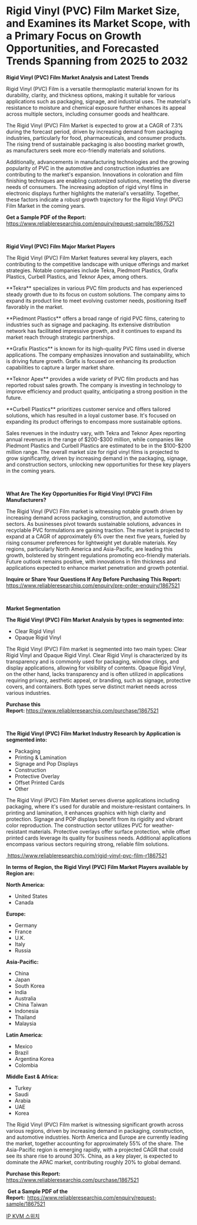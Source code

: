 <p><h1>Rigid Vinyl (PVC) Film Market Size, and Examines its Market Scope, with a Primary Focus on Growth Opportunities, and Forecasted Trends Spanning from 2025 to 2032</h1></p><p><strong>Rigid Vinyl (PVC) Film Market Analysis and Latest Trends</strong></p>
<p><p>Rigid Vinyl (PVC) Film is a versatile thermoplastic material known for its durability, clarity, and thickness options, making it suitable for various applications such as packaging, signage, and industrial uses. The material's resistance to moisture and chemical exposure further enhances its appeal across multiple sectors, including consumer goods and healthcare. </p><p>The Rigid Vinyl (PVC) Film Market is expected to grow at a CAGR of 7.3% during the forecast period, driven by increasing demand from packaging industries, particularly for food, pharmaceuticals, and consumer products. The rising trend of sustainable packaging is also boosting market growth, as manufacturers seek more eco-friendly materials and solutions. </p><p>Additionally, advancements in manufacturing technologies and the growing popularity of PVC in the automotive and construction industries are contributing to the market's expansion. Innovations in coloration and film finishing techniques are enabling customized solutions, meeting the diverse needs of consumers. The increasing adoption of rigid vinyl films in electronic displays further highlights the material's versatility. Together, these factors indicate a robust growth trajectory for the Rigid Vinyl (PVC) Film Market in the coming years.</p></p>
<p><strong>Get a Sample PDF of the Report:&nbsp;</strong> <a href="https://www.reliableresearchiq.com/enquiry/request-sample/1867521?utm_campaign=99&utm_medium=2&utm_source=Github&utm_content=ia&utm_term=04022025&utm_id=rigid-vinyl-pvc-film">https://www.reliableresearchiq.com/enquiry/request-sample/1867521</a></p>
<p>&nbsp;</p>
<p><strong>Rigid Vinyl (PVC) Film Major Market Players</strong></p>
<p><p>The Rigid Vinyl (PVC) Film Market features several key players, each contributing to the competitive landscape with unique offerings and market strategies. Notable companies include Tekra, Piedmont Plastics, Grafix Plastics, Curbell Plastics, and Teknor Apex, among others.</p><p>**Tekra** specializes in various PVC film products and has experienced steady growth due to its focus on custom solutions. The company aims to expand its product line to meet evolving customer needs, positioning itself favorably in the market.</p><p>**Piedmont Plastics** offers a broad range of rigid PVC films, catering to industries such as signage and packaging. Its extensive distribution network has facilitated impressive growth, and it continues to expand its market reach through strategic partnerships.</p><p>**Grafix Plastics** is known for its high-quality PVC films used in diverse applications. The company emphasizes innovation and sustainability, which is driving future growth. Grafix is focused on enhancing its production capabilities to capture a larger market share.</p><p>**Teknor Apex** provides a wide variety of PVC film products and has reported robust sales growth. The company is investing in technology to improve efficiency and product quality, anticipating a strong position in the future.</p><p>**Curbell Plastics** prioritizes customer service and offers tailored solutions, which has resulted in a loyal customer base. It's focused on expanding its product offerings to encompass more sustainable options.</p><p>Sales revenues in the industry vary, with Tekra and Teknor Apex reporting annual revenues in the range of $200-$300 million, while companies like Piedmont Plastics and Curbell Plastics are estimated to be in the $100-$200 million range. The overall market size for rigid vinyl films is projected to grow significantly, driven by increasing demand in the packaging, signage, and construction sectors, unlocking new opportunities for these key players in the coming years.</p></p>
<p>&nbsp;</p>
<p><strong>What Are The Key Opportunities For Rigid Vinyl (PVC) Film Manufacturers?</strong></p>
<p><p>The Rigid Vinyl (PVC) Film market is witnessing notable growth driven by increasing demand across packaging, construction, and automotive sectors. As businesses pivot towards sustainable solutions, advances in recyclable PVC formulations are gaining traction. The market is projected to expand at a CAGR of approximately 6% over the next five years, fueled by rising consumer preferences for lightweight yet durable materials. Key regions, particularly North America and Asia-Pacific, are leading this growth, bolstered by stringent regulations promoting eco-friendly materials. Future outlook remains positive, with innovations in film thickness and applications expected to enhance market penetration and growth potential.</p></p>
<p><strong>Inquire or Share Your Questions If Any Before Purchasing This Report:</strong> <a href="https://www.reliableresearchiq.com/enquiry/pre-order-enquiry/1867521?utm_campaign=99&utm_medium=2&utm_source=Github&utm_content=ia&utm_term=04022025&utm_id=rigid-vinyl-pvc-film">https://www.reliableresearchiq.com/enquiry/pre-order-enquiry/1867521</a></p>
<p>&nbsp;</p>
<p><strong>Market Segmentation</strong></p>
<p><strong>The Rigid Vinyl (PVC) Film Market Analysis by types is segmented into:</strong></p>
<p><ul><li>Clear Rigid Vinyl</li><li>Opaque Rigid Vinyl</li></ul></p>
<p><p>The Rigid Vinyl (PVC) Film market is segmented into two main types: Clear Rigid Vinyl and Opaque Rigid Vinyl. Clear Rigid Vinyl is characterized by its transparency and is commonly used for packaging, window clings, and display applications, allowing for visibility of contents. Opaque Rigid Vinyl, on the other hand, lacks transparency and is often utilized in applications requiring privacy, aesthetic appeal, or branding, such as signage, protective covers, and containers. Both types serve distinct market needs across various industries.</p></p>
<p><strong>Purchase this Report:&nbsp;</strong><a href="https://www.reliableresearchiq.com/purchase/1867521?utm_campaign=99&utm_medium=2&utm_source=Github&utm_content=ia&utm_term=04022025&utm_id=rigid-vinyl-pvc-film">https://www.reliableresearchiq.com/purchase/1867521</a></p>
<p>&nbsp;</p>
<p><strong>The Rigid Vinyl (PVC) Film Market Industry Research by Application is segmented into:</strong></p>
<p><ul><li>Packaging</li><li>Printing & Lamination</li><li>Signage and Pop Displays</li><li>Construction</li><li>Protective Overlay</li><li>Offset Printed Cards</li><li>Other</li></ul></p>
<p><p>The Rigid Vinyl (PVC) Film Market serves diverse applications including packaging, where it's used for durable and moisture-resistant containers. In printing and lamination, it enhances graphics with high clarity and protection. Signage and POP displays benefit from its rigidity and vibrant color reproduction. The construction sector utilizes PVC for weather-resistant materials. Protective overlays offer surface protection, while offset printed cards leverage its quality for business needs. Additional applications encompass various sectors requiring strong, reliable film solutions.</p></p>
<p><a href="https://www.reliableresearchiq.com/rigid-vinyl-pvc-film-r1867521?utm_campaign=99&utm_medium=2&utm_source=Github&utm_content=ia&utm_term=04022025&utm_id=rigid-vinyl-pvc-film">&nbsp;https://www.reliableresearchiq.com/rigid-vinyl-pvc-film-r1867521</a></p>
<p><strong>In terms of Region, the Rigid Vinyl (PVC) Film Market Players available by Region are:</strong></p>
<p>
    <p> <strong> North America: </strong>
        <ul>
            <li>United States</li>
            <li>Canada</li>
        </ul>
        </p> 
    <p> <strong> Europe: </strong>
        <ul>
            <li>Germany</li>
            <li>France</li>
            <li>U.K.</li>
            <li>Italy</li>
            <li>Russia</li>
        </ul>
        </p> 
    <p> <strong> Asia-Pacific: </strong>
        <ul>
            <li>China</li>
            <li>Japan</li>
            <li>South Korea</li>
            <li>India</li>
            <li>Australia</li>
            <li>China Taiwan</li>
            <li>Indonesia</li>
            <li>Thailand</li>
            <li>Malaysia</li>
        </ul>
        </p> 
    <p> <strong> Latin America: </strong>
        <ul>
            <li>Mexico</li>
            <li>Brazil</li>
            <li>Argentina Korea</li>
            <li>Colombia</li>
        </ul>
        </p> 
    <p> <strong> Middle East & Africa: </strong>
        <ul>
            <li>Turkey</li>
            <li>Saudi</li>
            <li>Arabia</li>
            <li>UAE</li>
            <li>Korea</li>
        </ul>
    </p>
    </p>
<p><p>The Rigid Vinyl (PVC) Film market is witnessing significant growth across various regions, driven by increasing demand in packaging, construction, and automotive industries. North America and Europe are currently leading the market, together accounting for approximately 55% of the share. The Asia-Pacific region is emerging rapidly, with a projected CAGR that could see its share rise to around 30%. China, as a key player, is expected to dominate the APAC market, contributing roughly 20% to global demand.</p></p>
<p><strong>Purchase this Report: </strong><a href="https://www.reliableresearchiq.com/purchase/1867521?utm_campaign=99&utm_medium=2&utm_source=Github&utm_content=ia&utm_term=04022025&utm_id=rigid-vinyl-pvc-film">https://www.reliableresearchiq.com/purchase/1867521</a></p>
<p>&nbsp;<strong>Get a Sample PDF of the Report:&nbsp;&nbsp;</strong><a href="https://www.reliableresearchiq.com/enquiry/request-sample/1867521?utm_campaign=99&utm_medium=2&utm_source=Github&utm_content=ia&utm_term=04022025&utm_id=rigid-vinyl-pvc-film">https://www.reliableresearchiq.com/enquiry/request-sample/1867521</a></p>
<p><strong></strong></p>
<p><p><a href="https://github.com/sougarounis/Market-Research-Report-List-6/blob/main/422534135336.md?utm_campaign=99&utm_medium=2&utm_source=Github&utm_content=ia&utm_term=04022025&utm_id=rigid-vinyl-pvc-film">IP KVM 스위치</a></p></p>